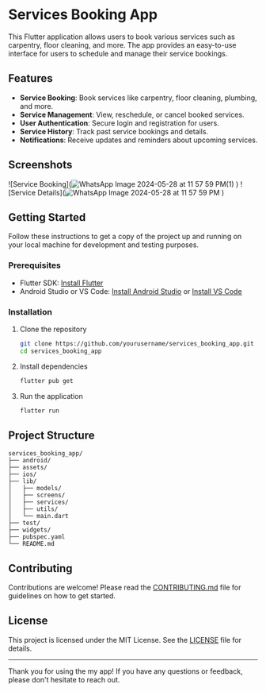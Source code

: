 # Services Booking App

This Flutter application allows users to book various services such as carpentry, floor cleaning, and more. The app provides an easy-to-use interface for users to schedule and manage their service bookings.

## Features

- **Service Booking**: Book services like carpentry, floor cleaning, plumbing, and more.
- **Service Management**: View, reschedule, or cancel booked services.
- **User Authentication**: Secure login and registration for users.
- **Service History**: Track past service bookings and details.
- **Notifications**: Receive updates and reminders about upcoming services.

## Screenshots

![Service Booking](![WhatsApp Image 2024-05-28 at 11 57 59 PM(1)](https://github.com/harsh6045/services-app/assets/137603920/9a08f461-a648-43c7-9422-386de11a4c35)
)
![Service Details](![WhatsApp Image 2024-05-28 at 11 57 59 PM](https://github.com/harsh6045/services-app/assets/137603920/0e687b75-083c-4244-9722-9ad6c02f955b)
)

## Getting Started

Follow these instructions to get a copy of the project up and running on your local machine for development and testing purposes.

### Prerequisites

- Flutter SDK: [Install Flutter](https://flutter.dev/docs/get-started/install)
- Android Studio or VS Code: [Install Android Studio](https://developer.android.com/studio) or [Install VS Code](https://code.visualstudio.com/)

### Installation

1. Clone the repository
    ```bash
    git clone https://github.com/yourusername/services_booking_app.git
    cd services_booking_app
    ```

2. Install dependencies
    ```bash
    flutter pub get
    ```

3. Run the application
    ```bash
    flutter run
    ```

## Project Structure

```plaintext
services_booking_app/
├── android/
├── assets/
├── ios/
├── lib/
│   ├── models/
│   ├── screens/
│   ├── services/
│   ├── utils/
│   └── main.dart
├── test/
├── widgets/
├── pubspec.yaml
└── README.md
```

## Contributing

Contributions are welcome! Please read the [CONTRIBUTING.md](CONTRIBUTING.md) file for guidelines on how to get started.

## License

This project is licensed under the MIT License. See the [LICENSE](LICENSE) file for details.

---

Thank you for using the my app! If you have any questions or feedback, please don't hesitate to reach out.
